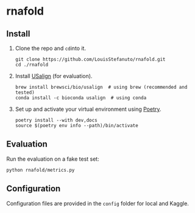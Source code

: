 # rnafold

## Install

1. Clone the repo and `cd`into it.

    ```console
    git clone https://github.com/LouisStefanuto/rnafold.git
    cd ./rnafold
    ```

2. Install [USalign](https://github.com/pylelab/USalign) (for evaluation).

    ```shell
    brew install brewsci/bio/usalign  # using brew (recommended and tested)
    conda install -c bioconda usalign  # using conda
    ```

3. Set up and activate your virtual environment using [Poetry](https://python-poetry.org).

    ```console
    poetry install --with dev,docs
    source $(poetry env info --path)/bin/activate
    ```

## Evaluation

Run the evaluation on a fake test set:

```shell
python rnafold/metrics.py
```

## Configuration

Configuration files are provided in the `config` folder for local and Kaggle.
